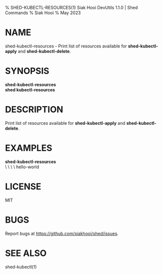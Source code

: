 % SHED-KUBECTL-RESOURCES(1) Siak Hooi DevUtils 1.1.0 | Shed Commands
% Siak Hooi
% May 2023

# NAME
shed-kubectl-resources - Print list of resources available for **shed-kubectl-apply** and **shed-kubectl-delete**.

# SYNOPSIS
**shed-kubectl-resources**\
**shed kubectl-resources**

# DESCRIPTION
Print list of resources available for **shed-kubectl-apply** and **shed-kubectl-delete**.

# EXAMPLES
**shed-kubectl-resources**\
\ \ \ \  hello-world

# LICENSE
MIT

# BUGS
Report bugs at https://github.com/siakhooi/shed/issues.

# SEE ALSO
shed-kubectl(1)

